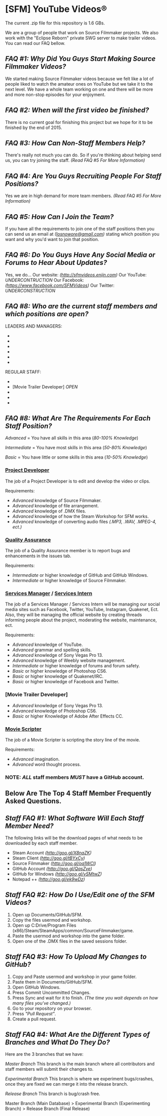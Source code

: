 **[SFM] YouTube Videos®**
=========================
The current .zip file for this repository is 1.6 GBs.

We are a group of people that work on Source Filmmaker projects. We also work with the "Eclipse Reborn" private SWG server to make trailer videos.
You can read our FAQ bellow.

*FAQ #1: Why Did You Guys Start Making Source Filmmaker Videos?*
----------------------------------------------------------------
We started making Source Filmmaker videos because we felt like a lot of people liked to watch the amateur ones on YouTube
but we take it to the next level. We have a whole team working on one and there will be more and more non-stop episodes
for your enjoyment.

*FAQ #2: When will the first video be finished?*
------------------------------------------------
There is no current goal for finishing this project but we hope for it
to be finished by the end of 2015.

*FAQ #3: How Can Non-Staff Members Help?*
-----------------------------------------
There's really not much you can do. So if you're thinking about helping send us, you can try joining
the staff. *(Read FAQ #5 For More Information)*

*FAQ #4: Are You Guys Recruiting People For Staff Positions?*
-------------------------------------------------------------
Yes we are in high demand for more team members. *(Read FAQ #5 For More Information)*

*FAQ #5: How Can I Join the Team?*
---------------------------------
If you have all the requirements to join one of the staff positions then you can send us an email
at *(Iosnowore@gmail.com)* stating which position you want and why you'd want to join that position.

*FAQ #6: Do You Guys Have Any Social Media or Forums to Hear About Updates?*
----------------------------------------------------------------------------
Yes, we do...
Our website: *(http://sfmvideos.enjin.com)*
Our YouTube: *UNDERCONTRUCTION*
Our Facebook: *(https://www.facebook.com/SFMVideos)*
Our Twitter: *UNDERCONSTRUCTION*

*FAQ #8: Who are the current staff members and which positions are open?*
-------------------------------------------------------------------------
LEADERS AND MANAGERS:
- [Project Leader]: Mesagoppinmypants/Iosnowore-Kun
- [Project Developer Leader]: *CLOSED*
- [Trailer Developer Leader]: *OPEN*
- [Quality Assurance Leader]: *CLOSED*
- [Services Manager]: *OPEN*
- [Movie Scripter Leader]: *OPEN*

REGULAR STAFF:

- [Project Developer]: *OPEN*
- [Movie Trailer Developer] *OPEN*
- [Quality Assurance]: *CLOSED*
- [Services Intern]: *OPEN*
- [Movie Scripter]: *OPEN*

*FAQ #8: What Are The Requirements For Each Staff Position?*
------------------------------------------------------------
*Advanced* = You have all skills in this area (*80-100% Knowledge*)

*Intermediate* = You have most skills in this area (*50-80% Knowledge*)

*Basic* = You have little or some skills in this area (*10-50% Knowledge*)

### [Project Developer]
The job of a Project Developer is to edit and develop the video or clips.

Requirements:
- *Advanced* knowledge of Source Filmmaker.
- *Advanced* knowledge of file arrangement.
- *Advanced* knowledge of .DMX files.
- *Advanced* knowledge of how the Steam Workshop for SFM works.
- *Advanced* knowledge of converting audio files *(.MP3, .WAV, .MPEG-4, ect.)*

### [Quality Assurance]
The job of a Quality Assurance member is to report bugs and enhancements in the issues tab.

Requirements:
- *Intermediate* or higher knowledge of GitHub and GitHub Windows.
- *Intermediate* or higher knowledge of Source Filmmaker.

### [Services Manager] / [Services Intern]
The job of a Services Manager / Services Intern will be managing our social media sites such as Facebook,
Twitter, YouTube, Instagram, Quakenet, Ect. Also, they will be managing the official website by creating
threads informing people about the project, moderating the website, maintenance, ect.

Requirements:
- *Advanced* knowledge of YouTube.
- *Advanced* grammar and spelling skills.
- *Advanced* knowledge of Sony Vegas Pro 13.
- *Advanced* knowledge of Weebly website management.
- *Intermediate* or higher knowledge of forums and forum safety.
- *Basic* or higher knowledge of Photoshop CS6.
- *Basic* or higher knowledge of Quakenet/IRC.
- *Basic* or higher knowledge of Facebook and Twitter.

### [Movie Trailer Developer]
- *Advanced* knowledge of Sony Vegas Pro 13.
- *Advanced* knowledge of Photoshop CS6.
- *Basic* or higher Knowledge of Adobe After Effects CC.

### [Movie Scripter]
The job of a Movie Scripter is scripting the story line of the movie.

Requirements:
- *Advanced* imagination.
- *Advanced* word thought process.

### NOTE: *ALL* staff members *MUST* have a GitHub account.

**Below Are The Top 4 Staff Member Frequently Asked Questions.**
----------------------------------------------------------------
*Staff FAQ #1: What Software Will Each Staff Member Need?*
------------------------------------------------------
The following links will be the download pages of what
needs to be downloaded by each staff member.

- Steam Account *(http://goo.gl/X8nqZK)*
- Steam Client *(http://goo.gl/tBYxCy)*
- Source Filmmaker *(http://goo.gl/oa1WCl)*
- GitHub Account *(http://goo.gl/QqsZve)*
- GitHub for Windows *(http://goo.gl/vSMtwZ)*
- Notepad ++ *(http://goo.gl/ek9wDz)*

*Staff FAQ #2: How Do I Use/Edit one of the SFM Videos?*
--------------------------------------------------------
1. Open up Documents/GitHub/SFM.
2. Copy the files usermod and workshop.
3. Open up C:Drive/Program Files (x86)/Steam/SteamApps/common/SourceFilmmaker/game.
4. Paste the usermod and workshop into the game folder.
5. Open one of the .DMX files in the saved sessions folder.

*Staff FAQ #3: How To Upload My Changes to GitHub?*
---------------------------------------------------
1. Copy and Paste usermod and workshop in your game folder.
2. Paste them in Documents/GitHub/SFM.
3. Open GitHub Windows.
4. Press Commit Uncommitted Changes.
5. Press Sync and wait for it to finish. *(The time you wait depends on how many files you've changed.)*
6. Go to your repository on your browser.
7. Press *"Pull Request"*.
8. Create a pull request.

*Staff FAQ #4: What Are the Different Types of Branches and What Do They Do?*
-------------------------------------------------------------------------------
Here are the 3 branches that we have:

*Master Branch* This branch is the main branch where all contributors and staff members will submit their
changes to.

*Experimental Branch* This branch is where we experiment bugs/crashes, once they are fixed we can merge it
into the release branch.

*Release Branch* This branch is bug/crash free.

Master Branch (Main Database) > Experimental Branch (Experimenting Branch) > Release Branch (Final Release)
